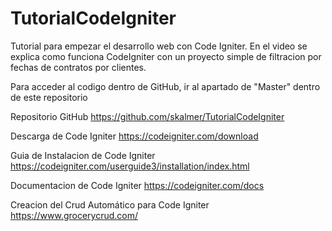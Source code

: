 # TutorialCodeIgniter

Tutorial para empezar el desarrollo web con Code Igniter.
En el video se explica como funciona CodeIgniter con un proyecto simple de filtracion por fechas de 
contratos por clientes.

Para acceder al codigo dentro de GitHub, ir al apartado de "Master" dentro de este repositorio

Repositorio GitHub
https://github.com/skalmer/TutorialCodeIgniter

Descarga de Code Igniter
https://codeigniter.com/download

Guia de Instalacion de Code Igniter
https://codeigniter.com/userguide3/installation/index.html

Documentacion de Code Igniter
https://codeigniter.com/docs

Creacion del Crud Automático para Code Igniter
https://www.grocerycrud.com/
